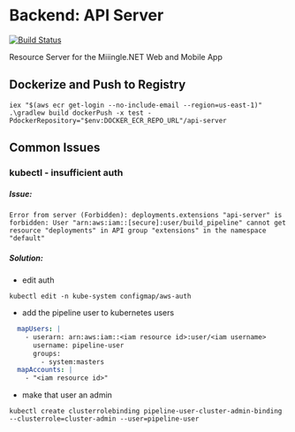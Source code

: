 # Backend: API Server
[![Build Status](https://travis-ci.com/miiingle/backend-api-server.svg?branch=master)](https://travis-ci.com/miiingle/backend-api-server)

Resource Server for the Miiingle.NET Web and Mobile App

## Dockerize and Push to Registry
```
iex "$(aws ecr get-login --no-include-email --region=us-east-1)" 
.\gradlew build dockerPush -x test -PdockerRepository="$env:DOCKER_ECR_REPO_URL"/api-server
```

## Common Issues
### kubectl - insufficient auth
##### Issue:
```
Error from server (Forbidden): deployments.extensions "api-server" is forbidden: User "arn:aws:iam::[secure]:user/build_pipeline" cannot get resource "deployments" in API group "extensions" in the namespace "default"
```
##### Solution:
- edit auth
```
kubectl edit -n kube-system configmap/aws-auth
```
- add the pipeline user to kubernetes users
```yaml
  mapUsers: |
    - userarn: arn:aws:iam::<iam resource id>:user/<iam username>
      username: pipeline-user
      groups:
        - system:masters
  mapAccounts: |
    - "<iam resource id>"
```
- make that user an admin
```
kubectl create clusterrolebinding pipeline-user-cluster-admin-binding --clusterrole=cluster-admin --user=pipeline-user
```
